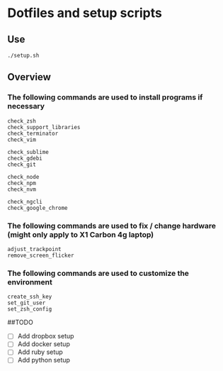 # Dotfiles and setup scripts

## Use

`./setup.sh`

## Overview

### The following commands are used to install programs if necessary

```
check_zsh
check_support_libraries
check_terminator
check_vim

check_sublime
check_gdebi
check_git

check_node
check_npm
check_nvm

check_ngcli
check_google_chrome
```

### The following commands are used to fix / change hardware (might only apply to X1 Carbon 4g laptop)

```
adjust_trackpoint 
remove_screen_flicker 
```

### The following commands are used to customize the environment

```
create_ssh_key
set_git_user
set_zsh_config
```

##TODO

- [ ] Add dropbox setup
- [ ] Add docker setup
- [ ] Add ruby setup
- [ ] Add python setup